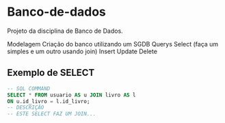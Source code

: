# Banco-de-dados

Projeto da disciplina de Banco de Dados.

Modelagem
Criação do banco utilizando um SGDB
Querys
Select (faça um simples e um outro usando join)
Insert
Update
Delete

## Exemplo de SELECT

```sql
-- SQL COMMAND
SELECT * FROM usuario AS u JOIN livro AS l
ON u.id_livro = l.id_livro;
-- DESCRIÇÂO
-- ESTE SELECT FAZ UM JOIN...
```
